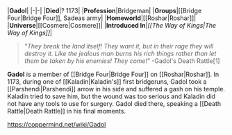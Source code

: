 |**Gadol**|
|-|-|
|**Died**|? 1173|
|**Profession**|Bridgeman|
|**Groups**|[[Bridge Four\|Bridge Four]], Sadeas army|
|**Homeworld**|[[Roshar\|Roshar]]|
|**Universe**|[[Cosmere\|Cosmere]]|
|**Introduced In**|*[[The Way of Kings\|The Way of Kings]]*|

>“*They break the land itself! They want it, but in their rage they will destroy it. Like the jealous man burns his rich things rather than let them be taken by his enemies! They come!*”
\-Gadol's Death Rattle[1]


**Gadol** is a member of [[Bridge Four\|Bridge Four]] on [[Roshar\|Roshar]].
In 1173, during one of [[Kaladin\|Kaladin's]] first bridgeruns, Gadol took a [[Parshendi\|Parshendi]] arrow in his side and suffered a gash on his temple. Kaladin tried to save him, but the wound was too serious and Kaladin did not have any tools to use for surgery. Gadol died there, speaking a [[Death Rattle\|Death Rattle]] in his final moments.



https://coppermind.net/wiki/Gadol